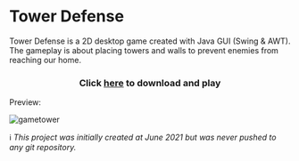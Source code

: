 # Tower Defense
Tower Defense is a 2D desktop game created with Java GUI (Swing &amp; AWT). The gameplay is about placing towers and walls to prevent enemies from reaching our home.
<h3 align="center">Click <a href="https://github.com/je-von/tower-defense/raw/master/tower_defense.exe">here</a> to download and play</h3>
Preview:

![gametower](https://user-images.githubusercontent.com/86874779/168558926-a973505e-cd30-454f-8181-e78d58a43a3b.png)


ℹ️ _This project was initially created at June 2021 but was never pushed to any git repository._
